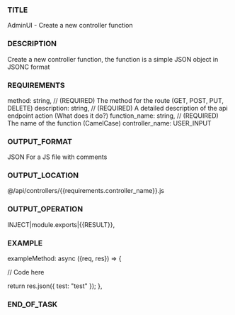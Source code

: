 ### TITLE
AdminUI - Create a new controller function
### DESCRIPTION
Create a new controller function, the function is a simple JSON object in JSONC format
### REQUIREMENTS
method: string, // (REQUIRED) The method for the route (GET, POST, PUT, DELETE)
description: string, // (REQUIRED) A detailed description of the api endpoint action (What does it do?)
function_name: string, // (REQUIRED) The name of the function (CamelCase)
controller_name: USER_INPUT
### OUTPUT_FORMAT
JSON For a JS file with comments
### OUTPUT_LOCATION
@/api/controllers/{{requirements.controller_name}}.js
### OUTPUT_OPERATION
INJECT|module.exports|{{RESULT}},
### EXAMPLE
exampleMethod: async ({req, res}) => {

  // Code here

  return res.json({
    test: "test"
  });
},
### END_OF_TASK